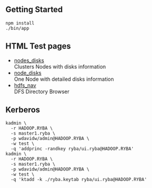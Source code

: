 

## Getting Started

```
npm install
./bin/app
```

## HTML Test pages

*   [nodes_disks](http://localhost:3000/test/nodes_disks.html)   
    Clusters Nodes with disks information   
*   [node_disks](http://localhost:3000/test/node_disks.html)   
    One Node with detailed disks information   
*   [hdfs_nav](http://localhost:3000/test/hdfs_nav.html)   
    DFS Directory Browser   

## Kerberos

```
kadmin \
  -r HADOOP.RYBA \
  -s master1.ryba \
  -p wdavidw/admin@HADOOP.RYBA \
  -w test \
  -q 'addprinc -randkey ryba/ui.ryba@HADOOP.RYBA'
kadmin \
  -r HADOOP.RYBA \
  -s master1.ryba \
  -p wdavidw/admin@HADOOP.RYBA \
  -w test \
  -q 'ktadd -k ./ryba.keytab ryba/ui.ryba@HADOOP.RYBA'
```

